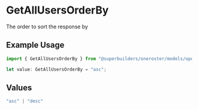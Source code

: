 # GetAllUsersOrderBy

The order to sort the response by

## Example Usage

```typescript
import { GetAllUsersOrderBy } from "@superbuilders/oneroster/models/operations";

let value: GetAllUsersOrderBy = "asc";
```

## Values

```typescript
"asc" | "desc"
```